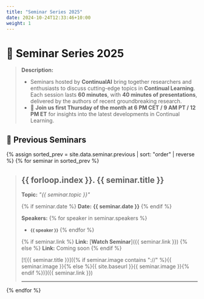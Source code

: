 ```yaml
---
title: "Seminar Series 2025"
date: 2024-10-24T12:33:46+10:00
weight: 1
---
```


# 🌟 Seminar Series 2025

> **Description:**
>
> - Seminars hosted by **ContinualAI** bring together researchers and enthusiasts to discuss cutting-edge topics in **Continual Learning**. Each session lasts **60 minutes**, with **40 minutes of presentations**, delivered by the authors of recent groundbreaking research.
> - 📅 **Join us first Thursday of the month at 6 PM CET / 9 AM PT / 12 PM ET** for insights into the latest developments in Continual Learning.

## 🎥 Previous Seminars

{% assign sorted_prev = site.data.seminar.previous | sort: "order" | reverse %}
{% for seminar in sorted_prev %}
> ## **{{ forloop.index }}. {{ seminar.title }}**
>
> **Topic:** *"{{ seminar.topic }}"*
>
> {% if seminar.date %}
> **Date:** **{{ seminar.date }}**
> {% endif %}
>
> **Speakers:**
> {% for speaker in seminar.speakers %}
> - <small>**{{ speaker }}**</small>
> {% endfor %}
>
> {% if seminar.link %}
> **Link:** [**Watch Seminar**]({{ seminar.link }})
> {% else %}
> **Link:** Coming soon
> {% endif %}
>
> [![{{ seminar.title }}]({% if seminar.image contains "://" %}{{ seminar.image }}{% else %}{{ site.baseurl }}{{ seminar.image }}{% endif %})]({{ seminar.link }})
>
> ---
{% endfor %}
